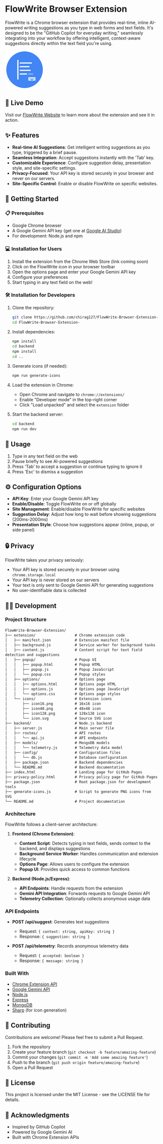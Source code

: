# FlowWrite Browser Extension

FlowWrite is a Chrome browser extension that provides real-time, inline AI-powered writing suggestions as you type in web forms and text fields. It's designed to be the "GitHub Copilot for everyday writing," seamlessly integrating into your workflow by offering intelligent, context-aware suggestions directly within the text field you're using.

![FlowWrite Logo](extension/icons/icon128.png)

## 🚀 Live Demo

Visit our [FlowWrite Website](https://chirag127.github.io/FlowWrite-Browser-Extension-/) to learn more about the extension and see it in action.

## ✨ Features

-   **Real-time AI Suggestions**: Get intelligent writing suggestions as you type, triggered by a brief pause.
-   **Seamless Integration**: Accept suggestions instantly with the 'Tab' key.
-   **Customizable Experience**: Configure suggestion delay, presentation style, and site-specific settings.
-   **Privacy-Focused**: Your API key is stored securely in your browser and never on our servers.
-   **Site-Specific Control**: Enable or disable FlowWrite on specific websites.

## 🚀 Getting Started

### 📋 Prerequisites

-   Google Chrome browser
-   A Google Gemini API key (get one at [Google AI Studio](https://aistudio.google.com/app/apikey))
-   For development: Node.js and npm

### 💻 Installation for Users

1. Install the extension from the Chrome Web Store (link coming soon)
2. Click on the FlowWrite icon in your browser toolbar
3. Open the options page and enter your Google Gemini API key
4. Configure your preferences
5. Start typing in any text field on the web!

### 🛠️ Installation for Developers

1. Clone the repository:

    ```bash
    git clone https://github.com/chirag127/FlowWrite-Browser-Extension-.git
    cd FlowWrite-Browser-Extension-
    ```

2. Install dependencies:

    ```bash
    npm install
    cd backend
    npm install
    cd ..
    ```

3. Generate icons (if needed):

    ```bash
    npm run generate-icons
    ```

4. Load the extension in Chrome:

    - Open Chrome and navigate to `chrome://extensions/`
    - Enable "Developer mode" in the top-right corner
    - Click "Load unpacked" and select the `extension` folder

5. Start the backend server:
    ```bash
    cd backend
    npm run dev
    ```

## 🔧 Usage

1. Type in any text field on the web
2. Pause briefly to see AI-powered suggestions
3. Press 'Tab' to accept a suggestion or continue typing to ignore it
4. Press 'Esc' to dismiss a suggestion

## ⚙️ Configuration Options

-   **API Key**: Enter your Google Gemini API key
-   **Enable/Disable**: Toggle FlowWrite on or off globally
-   **Site Management**: Enable/disable FlowWrite for specific websites
-   **Suggestion Delay**: Adjust how long to wait before showing suggestions (200ms-2000ms)
-   **Presentation Style**: Choose how suggestions appear (inline, popup, or side panel)

## 🔒 Privacy

FlowWrite takes your privacy seriously:

-   Your API key is stored securely in your browser using `chrome.storage.local`
-   Your API key is never stored on our servers
-   Your text is only sent to Google Gemini API for generating suggestions
-   No user-identifiable data is collected

## 👨‍💻 Development

### Project Structure

```
FlowWrite-Browser-Extension/
├── extension/                  # Chrome extension code
│   ├── manifest.json           # Extension manifest file
│   ├── background.js           # Service worker for background tasks
│   ├── content.js              # Content script for text field detection and suggestions
│   ├── popup/                  # Popup UI
│   │   ├── popup.html          # Popup HTML
│   │   ├── popup.js            # Popup JavaScript
│   │   └── popup.css           # Popup styles
│   ├── options/                # Options page
│   │   ├── options.html        # Options page HTML
│   │   ├── options.js          # Options page JavaScript
│   │   └── options.css         # Options page styles
│   └── icons/                  # Extension icons
│       ├── icon16.png          # 16x16 icon
│       ├── icon48.png          # 48x48 icon
│       ├── icon128.png         # 128x128 icon
│       └── icon.svg            # Source SVG icon
├── backend/                    # Node.js backend
│   ├── server.js               # Main server file
│   ├── routes/                 # API routes
│   │   └── api.js              # API endpoints
│   ├── models/                 # MongoDB models
│   │   └── telemetry.js        # Telemetry data model
│   ├── config/                 # Configuration files
│   │   └── db.js               # Database configuration
│   ├── package.json            # Backend dependencies
│   └── README.md               # Backend documentation
├── index.html                  # Landing page for GitHub Pages
├── privacy-policy.html         # Privacy policy page for GitHub Pages
├── package.json                # Root package.json for development tools
├── generate-icons.js           # Script to generate PNG icons from SVG
└── README.md                   # Project documentation
```

### Architecture

FlowWrite follows a client-server architecture:

1. **Frontend (Chrome Extension)**:

    - **Content Script**: Detects typing in text fields, sends context to the backend, and displays suggestions
    - **Background Service Worker**: Handles communication and extension lifecycle
    - **Options Page**: Allows users to configure the extension
    - **Popup UI**: Provides quick access to common functions

2. **Backend (Node.js/Express)**:
    - **API Endpoints**: Handle requests from the extension
    - **Gemini API Integration**: Forwards requests to Google Gemini API
    - **Telemetry Collection**: Optionally collects anonymous usage data

### API Endpoints

-   **POST /api/suggest**: Generates text suggestions

    -   Request: `{ context: string, apiKey: string }`
    -   Response: `{ suggestion: string }`

-   **POST /api/telemetry**: Records anonymous telemetry data
    -   Request: `{ accepted: boolean }`
    -   Response: `{ message: string }`

### Built With

-   [Chrome Extension API](https://developer.chrome.com/docs/extensions/)
-   [Google Gemini API](https://ai.google.dev/docs)
-   [Node.js](https://nodejs.org/)
-   [Express](https://expressjs.com/)
-   [MongoDB](https://www.mongodb.com/)
-   [Sharp](https://sharp.pixelplumbing.com/) (for icon generation)

## 🙌 Contributing

Contributions are welcome! Please feel free to submit a Pull Request.

1. Fork the repository
2. Create your feature branch (`git checkout -b feature/amazing-feature`)
3. Commit your changes (`git commit -m 'Add some amazing feature'`)
4. Push to the branch (`git push origin feature/amazing-feature`)
5. Open a Pull Request

## 🪪 License

This project is licensed under the MIT License - see the LICENSE file for details.

## 👏 Acknowledgments

-   Inspired by GitHub Copilot
-   Powered by Google Gemini AI
-   Built with Chrome Extension APIs
